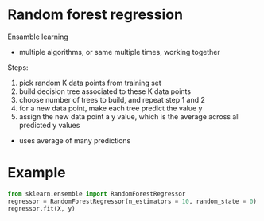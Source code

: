 # Random forest regression

Ensamble learning
- multiple algorithms, or same multiple times, working together

Steps:
1. pick random K data points from training set
2. build decision tree associated to these K data points
3. choose number of trees to build, and repeat step 1 and 2
4. for a new data point, make each tree predict the value y
5. assign the new data point a y value, which is the average across all predicted y values

- uses average of many predictions

# Example

```python
from sklearn.ensemble import RandomForestRegressor
regressor = RandomForestRegressor(n_estimators = 10, random_state = 0)
regressor.fit(X, y)
```

